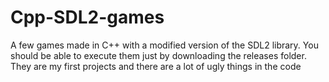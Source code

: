 # Cpp-SDL2-games

A few games made in C++ with a modified version of the SDL2 library.
You should be able to execute them just by downloading the releases folder.
They are my first projects and there are a lot of ugly things in the code
